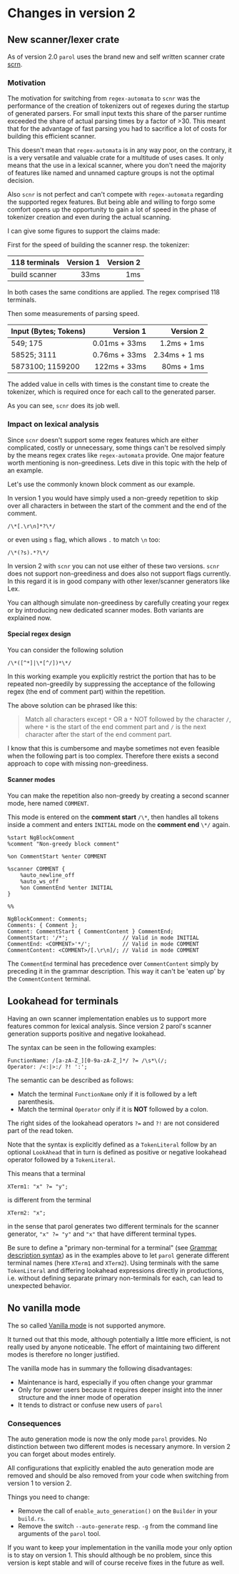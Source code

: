 # Changes in version 2

## New scanner/lexer crate

As of version 2.0 `parol` uses the brand new and self written scanner crate
[scrn](https://github.com/jsinger67/scnr).

### Motivation

The motivation for switching from `regex-automata` to `scnr` was the performance of the creation of
tokenizers out of regexes during the startup of generated parsers. For small input texts this share
of the parser runtime exceeded the share of actual parsing times by a factor of >30. This meant that
for the advantage of fast parsing you had to sacrifice a lot of costs for building this efficient
scanner.

This doesn't mean that `regex-automata` is in any way poor, on the contrary, it is a very versatile
and valuable crate for a multitude of uses cases. It only means that the use in a lexical scanner,
where you don't need the majority of features like named and unnamed capture groups is not the
optimal decision.

Also `scnr` is not perfect and can't compete with `regex-automata` regarding the supported regex
features. But being able and willing to forgo some comfort opens up the opportunity to gain a lot of
speed in the phase of tokenizer creation and even during the actual scanning.

I can give some figures to support the claims made:

First for the speed of building the scanner resp. the tokenizer:

| 118 terminals | Version 1 | Version 2 |
|-------------- |----------:|----------:|
|build scanner  | 33ms      | 1ms       |

In both cases the same conditions are applied. The regex comprised 118 terminals.

Then some measurements of parsing speed.

| Input (Bytes; Tokens) | Version 1 | Version 2 |
|---|--:|--:|
|549; 175 | 0.01ms + 33ms | 1.2ms + 1ms
|58525; 3111 | 0.76ms + 33ms | 2.34ms + 1 ms |
|5873100; 1159200 | 122ms + 33ms |  80ms + 1ms |

The added value in cells with times is the constant time to create the tokenizer, which is required
once for each call to the generated parser.

As you can see, `scnr` does its job well.

### Impact on lexical analysis

Since `scnr` doesn't support some regex features which are either complicated, costly or
unnecessary, some things can't be resolved simply by the means regex crates like `regex-automata`
provide.
One major feature worth mentioning is non-greediness. Lets dive in this topic with the help of an
example.

Let's use the commonly known block comment as our example.

In version 1 you would have simply used a non-greedy repetition to skip over all characters in
between the start of the comment and the end of the comment.

```regexp
/\*[.\r\n]*?\*/
```
or even using `s` flag, which allows `.` to match `\n` too:

```regexp
/\*(?s).*?\*/
```

In version 2 with `scnr` you can not use either of these two versions. `scnr` does not support
non-greediness and does also not support flags currently. In this regard it is in good company with
other lexer/scanner generators like Lex.

You can although simulate non-greediness by carefully creating your regex or by introducing new
dedicated scanner modes. Both variants are explained now.

#### Special regex design

You can consider the following solution

```regexp
/\*([^*]|\*[^/])*\*/
```

In this working example you explicitly restrict the portion that has to be repeated non-greedily by
suppressing the acceptance of the following regex (the end of comment part) within the repetition.

The above solution can be phrased like this:
>Match all characters except `*` OR a `*` NOT followed by the character `/`, where `*` is the start
of the end comment part and `/` is the next character after the start of the end comment part.

I know that this is cumbersome and maybe sometimes not even feasible when the following part is too
complex. Therefore there exists a second approach to cope with missing non-greediness.

#### Scanner modes

You can make the repetition also non-greedy by creating a second scanner mode, here named `COMMENT`.

This mode is entered on the **comment start** `/\*`, then handles all tokens inside a comment and
enters `INITIAL` mode on the **comment end** `\*/` again.

```parol
%start NgBlockComment
%comment "Non-greedy block comment"

%on CommentStart %enter COMMENT

%scanner COMMENT {
    %auto_newline_off
    %auto_ws_off
    %on CommentEnd %enter INITIAL
}

%%

NgBlockComment: Comments;
Comments: { Comment };
Comment: CommentStart { CommentContent } CommentEnd;
CommentStart: '/*';                 // Valid in mode INITIAL
CommentEnd: <COMMENT>'*/';          // Valid in mode COMMENT
CommentContent: <COMMENT>/[.\r\n]/; // Valid in mode COMMENT
```

The `CommentEnd` terminal has precedence over `CommentContent` simply by preceding it in the
grammar description. This way it can't be 'eaten up' by the `CommentContent` terminal.

## Lookahead for terminals

Having an own scanner implementation enables us to support more features common for lexical analysis.
Since version 2 parol's scanner generation supports positive and negative lookahead.

The syntax can be seen in the following examples:

```parol
FunctionName: /[a-zA-Z_][0-9a-zA-Z_]*/ ?= /\s*\(/;
Operator: /<:|>:/ ?! ':';
```

The semantic can be described as follows:
* Match the terminal `FunctionName` only if it is followed by a left parenthesis.
* Match the terminal `Operator` only if it is **NOT** followed by a colon.

The right sides of the lookahead operators `?=` and `?!` are not considered part of the read token.

Note that the syntax is explicitly defined as a `TokenLiteral` follow by an optional `LookAhead`
that in turn is defined as positive or negative lookahead operator followed by a `TokenLiteral`.

This means that a terminal
```parol
XTerm1: "x" ?= "y";
```
is different from the terminal
```parol
XTerm2: "x";
```
in the sense that parol generates two different terminals for the scanner generator, `"x" ?= "y"`
and `"x"` that have different terminal types.

Be sure to define a "primary non-terminal for a terminal"
(see [Grammar description syntax](./ParGrammar.md#terminal-name-generation)) as in the examples
above to let `parol` generate different terminal names (here `XTerm1` and `XTerm2`). Using
terminals with the same `TokenLiteral` and differing lookahead expressions directly in productions,
i.e. without defining separate primary non-terminals for each, can lead to unexpected behavior.

## No vanilla mode

The so called [Vanilla mode](./VanillaMode.md) is not supported anymore.

It turned out that this mode, although potentially a little more efficient, is not really used by
anyone noticeable. The effort of maintaining two different modes is therefore no longer justified.

The vanilla mode has in summary the following disadvantages:
* Maintenance is hard, especially if you often change your grammar
* Only for power users because it requires deeper insight into the inner structure and the inner
mode of operation
* It tends to distract or confuse new users of `parol`

### Consequences

The auto generation mode is now the only mode `parol` provides. No distinction between two different
modes is necessary anymore. In version 2 you can forget about modes entirely.

All configurations that explicitly enabled the auto generation mode are removed and should be also
removed from your code when switching from version 1 to version 2.

Things you need to change:

* Remove the call of `enable_auto_generation()` on the `Builder` in your `build.rs`.
* Remove the switch `--auto-generate` resp. `-g` from the command line arguments of the `parol` tool.

If you want to keep your implementation in the vanilla mode your only option is to stay on
version 1. This should although be no problem, since this version is kept stable and will of course
receive fixes in the future as well.